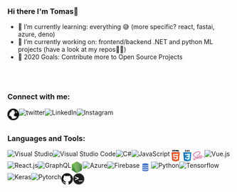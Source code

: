 ### Hi there I'm Tomas👋

- 🌱 I’m currently learning: everything 😅 (more specific? react, fastai, azure, deno)
- 🔭 I’m currently working on: frontend/backend .NET and python ML projects (have a look at my repos👨‍💻)
- 🥅 2020 Goals: Contribute more to Open Source Projects

<br>
<br>

### Connect with me:
[<img align="left" height="26px" title="🚧 Website under Construction 🚧" src="https://raw.githubusercontent.com/iconic/open-iconic/master/svg/globe.svg" />][website]
[<img align="left" height="26px" title="twitter" src="https://cdn.jsdelivr.net/npm/simple-icons@v3/icons/twitter.svg" />][twitter]
[<img align="left" height="26px" title="LinkedIn" src="https://cdn.jsdelivr.net/npm/simple-icons@v3/icons/linkedin.svg" />][linkedin]
[<img align="left" height="26px" title="Instagram" src="https://cdn.jsdelivr.net/npm/simple-icons@v3/icons/instagram.svg" />][instagram]

<br>
<br>

### Languages and Tools:
[<img align="left" height="26px" title="Visual Studio" src="https://visualstudio.microsoft.com/wp-content/uploads/2019/06/BrandVisualStudioWin2019-3.svg" />][visual studio]
[<img align="left" height="26px" title="Visual Studio Code" src="https://visualstudio.microsoft.com/wp-content/uploads/2019/09/vs-code-responsive-01-1.png" />][vscode]
[<img align="left" height="26px" title="C#" src="https://www.brandeps.com/logo-download/C/C-Sharp-logo-vector-01.svg" />][c#]
[<img align="left" height="26px" title="JavaScript" src="https://cdn.worldvectorlogo.com/logos/javascript.svg" />][js]
[<img align="left" height="26px" title="HTML5" src="https://raw.githubusercontent.com/github/explore/80688e429a7d4ef2fca1e82350fe8e3517d3494d/topics/html/html.png" />][html5]
[<img align="left" height="26px" title="CSS" src="https://raw.githubusercontent.com/github/explore/80688e429a7d4ef2fca1e82350fe8e3517d3494d/topics/css/css.png" />][css]
[<img align="left" height="26px" title="Sass" src="https://raw.githubusercontent.com/github/explore/80688e429a7d4ef2fca1e82350fe8e3517d3494d/topics/sass/sass.png" />][sass]
[<img align="left" height="26px" title="Vue.js" src="https://upload.wikimedia.org/wikipedia/commons/9/95/Vue.js_Logo_2.svg" />][vue]
[<img align="left" height="26px" title="React.js" src="https://upload.wikimedia.org/wikipedia/commons/a/a7/React-icon.svg" />][react]
[<img align="left" height="26px" title="GraphQL" src="https://graphql.org/img/logo.svg" />][graphql]
[<img align="left" height="26px" title="Node.js" src="https://raw.githubusercontent.com/github/explore/80688e429a7d4ef2fca1e82350fe8e3517d3494d/topics/nodejs/nodejs.png" />][node]
[<img align="left" height="26px" title="Azure" src="https://www.kodemaker.no/assets/photos/tech/b053ae81ad77/azure.png" />][azure]
[<img align="left" height="26px" title="Firebase" src="https://cdn4.iconfinder.com/data/icons/google-i-o-2016/512/google_firebase-2-512.png" />][firebase]
[<img align="left" height="26px" title="SQL" src="https://raw.githubusercontent.com/github/explore/80688e429a7d4ef2fca1e82350fe8e3517d3494d/topics/sql/sql.png" />][sql]
[<img align="left" height="26px" title="Python" src="https://sentry.io/_assets/logos/python-b4c48305602d94e83642262dfdcda73dfcd7659b25281b4f3a3a9def5e445642.svg" />][python]
[<img align="left" height="26px" title="Tensorflow" src="https://upload.wikimedia.org/wikipedia/commons/2/2d/Tensorflow_logo.svg" />][tensorflow]
[<img align="left" height="26px" title="Keras" src="https://warth-sapiensio.com/wp-content/uploads/2018/10/keras-logo-small-wb.png" />][keras]
[<img align="left" height="26px" title="Pytorch" src="https://pytorch.org/assets/images/pytorch-logo.png" />][pytorch]
[<img align="left" height="26px" title="GitHub" src="https://raw.githubusercontent.com/github/explore/78df643247d429f6cc873026c0622819ad797942/topics/github/github.png" />][self]
[<img align="left" height="26px" title="Terminal" src="https://raw.githubusercontent.com/github/explore/80688e429a7d4ef2fca1e82350fe8e3517d3494d/topics/terminal/terminal.png" />][self]

<br>
<br>

[website]: https://github.com/renaa
[twitter]: https://twitter.com/tomas15916021
[linkedin]: https://linkedin.com/in/tomas-foss-renaa-747b3371
[instagram]: https://www.instagram.com/tomasfossrenaa/


[self]: https://github.com/renaa
[visual studio]: https://visualstudio.microsoft.com
[vscode]: https://code.visualstudio.com/
[c#]: https://en.wikipedia.org/wiki/C_Sharp_(programming_language)
[html5]: https://en.wikipedia.org/wiki/HTML5
[js]: https://en.wikipedia.org/wiki/JavaScript
[css]: https://en.wikipedia.org/wiki/Cascading_Style_Sheets
[sass]: https://sass-lang.com/
[vue]: https://vuejs.org/
[react]: https://reactjs.org/
[graphql]: https://graphql.org/
[node]: https://nodejs.org/en/
[azure]: https://azure.microsoft.com/en-us/
[firebase]: https://firebase.google.com/
[sql]: https://en.wikipedia.org/wiki/SQL
[python]: https://www.python.org/
[tensorflow]: https://www.tensorflow.org/
[keras]: https://keras.io/
[pytorch]: https://pytorch.org/

<!-- 
<img align="left" title="renaa's GitHub Stats" src="https://github-readme-stats.vercel.app/api?username=renaa&show_icons=true&hide_border=true/>
[![Top Langs](https://github-readme-stats.vercel.app/api/top-langs/?username=anuraghazra&layout=compact)](https://github.com/anuraghazra/github-readme-stats) -->


<!-- [website]: tomasrenaa.io -->



<!--

### Languages and Tools:
[<img align="left" alt="MongoDB" width="26px" src="https://raw.githubusercontent.com/github/explore/80688e429a7d4ef2fca1e82350fe8e3517d3494d/topics/mongodb/mongodb.png" />][webdevplaylist]
[<img align="left" alt="MySQL" width="26px" src="https://raw.githubusercontent.com/github/explore/80688e429a7d4ef2fca1e82350fe8e3517d3494d/topics/mysql/mysql.png" />][self]
[<img align="left" alt="Deno" width="26px" src="https://raw.githubusercontent.com/github/explore/361e2821e2dea67711cde99c9c40ed357061cf27/topics/deno/deno.png" />][self]
[<img align="left" alt="Git" width="26px" src="https://raw.githubusercontent.com/github/explore/80688e429a7d4ef2fca1e82350fe8e3517d3494d/topics/git/git.png" />][self]

[instagram]: https://instagram.com/codeSTACKr


website: under construction 🚧
**renaa/renaa** is a ✨ _special_ ✨ repository because its `README.md` (this file) appears on your GitHub profile.
Here are some ideas to get you started:
- 📫 How to reach me: tomasrenaa@gmail.com | (+47) 481-777-86
- 👯 I’m looking to collaborate on ...
- 🤔 I’m looking for help with ...
- 💬 Ask me about ...
- 😄 Pronouns: ...
- ⚡ Fun fact: ...
-->
